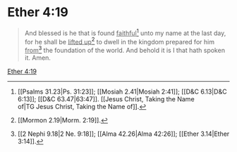 # Ether 4:19

> And blessed is he that is found <u>faithful</u>[^a] unto my name at the last day, for he shall be <u>lifted up</u>[^b] to dwell in the kingdom prepared for him <u>from</u>[^c] the foundation of the world. And behold it is I that hath spoken it. Amen.

[Ether 4:19](https://www.churchofjesuschrist.org/study/scriptures/bofm/ether/4?lang=eng&id=p19#p19)


[^a]: [[Psalms 31.23|Ps. 31:23]]; [[Mosiah 2.41|Mosiah 2:41]]; [[D&C 6.13|D&C 6:13]]; [[D&C 63.47|63:47]]. [[Jesus Christ, Taking the Name of|TG Jesus Christ, Taking the Name of]].  
[^b]: [[Mormon 2.19|Morm. 2:19]].  
[^c]: [[2 Nephi 9.18|2 Ne. 9:18]]; [[Alma 42.26|Alma 42:26]]; [[Ether 3.14|Ether 3:14]].  
